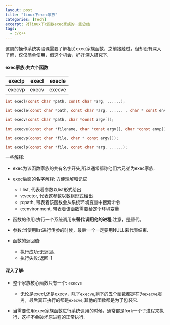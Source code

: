 ```yaml
---
layout: post
title: "linux下exec家族"
categories: [Tech]
excerpt: 对linux下c函数exec家族的一些总结
tags:
  - c/c++
---
```


这周的操作系统实验课需要了解相关exec家族函数，之前接触过，但却没有深入了解，仅仅简单使用，借这个机会，好好深入研究下.

#### exec家族:共六个函数


|execlp|execl|execle|
|----|----|----|
|execvp| execv| execve|

```c
int execl(const char *path, const char *arg, ......);

int execle(const char *path, const char *arg, ...... , char * const envp[]);

int execv(const char *path, char *const argv[]);

int execve(const char *filename, char *const argv[], char *const envp[]);

int execvp(const char *file, char * const argv[]);

int execlp(const char *file, const char *arg, ......);

```

一些解释:

- exec为该函数家族的共有名字开头,所以通常都称他们六兄弟为exec家族.

- exec后面的名字解释: 方便理解和记忆
    - l:list, 代表着参数以list形式给出
    - v:vector, 代表这参数以数组形式给出
    - p:path, 带表着该函数会从系统环境变量中搜索命令
    - e:environment, 带表着该函数需要给定个环境变量
    
- 函数的作用:执行一个系统调用来**替代调用他的进程**.注意，是替代。
   
- 参数:当使用list进行传参的时候，最后一个一定要用NULL来代表结束.

- 函数的返回值:
    - 执行成功:无返回。
    - 执行失败:返回-1
    
#### 深入了解:

- 整个家族核心函数只有一个: `execve`
    - 无论是execl,还是execv，除了`execve`,剩下的五个函数都是在为`execve`服务，最后真正执行的都是`execve`,其他的函数都是为了包装它.

- 当需要使用exec家族函数进行系统调用的时候，通常都是fork一个子进程来执行，这样不会破坏原进程的正常执行.

    
